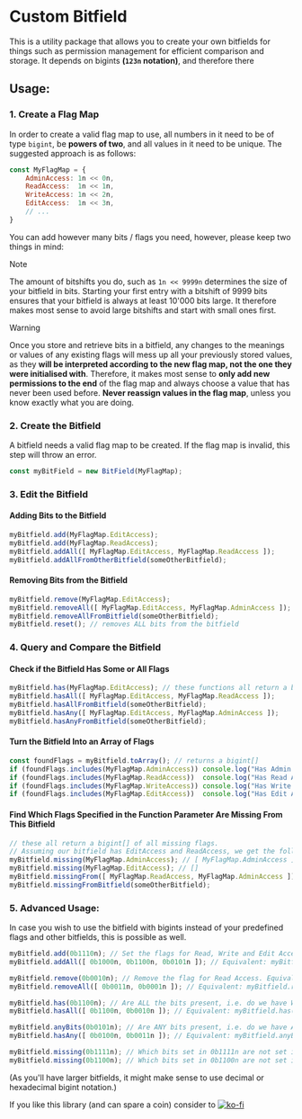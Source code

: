 # Custom Bitfield

This is a utility package that allows you to create your own bitfields for things such as permission management for efficient comparison and storage.
It depends on bigints **(`123n` notation)**, and therefore there 

## Usage:
### 1. Create a Flag Map
In order to create a valid flag map to use, all numbers in it need to be of type `bigint`, be **powers of two**, and all values in it need to be unique. The suggested approach is as follows:
```js
const MyFlagMap = {
	AdminAccess: 1n << 0n,
	ReadAccess:  1n << 1n,
	WriteAccess: 1n << 2n,
	EditAccess:  1n << 3n,
	// ...
}
```
You can add however many bits / flags you need, however, please keep two things in mind:
> [!NOTE]
> The amount of bitshifts you do, such as `1n << 9999n` determines the size of your bitfield in bits. Starting your first entry with a bitshift of 9999 bits ensures that your bitfield is always at least 10'000 bits large. It therefore makes most sense to avoid large bitshifts and start with small ones first.

> [!WARNING]
> Once you store and retrieve bits in a bitfield, any changes to the meanings or values of any existing flags will mess up all your previously stored values, as they **will be interpreted according to the new flag map, not the one they were initialised with**. Therefore, it makes most sense to **only add new permissions to the end** of the flag map and always choose a value that has never been used before.
> **Never reassign values in the flag map**, unless you know exactly what you are doing.

### 2. Create the Bitfield
A bitfield needs a valid flag map to be created. If the flag map is invalid, this step will throw an error.
```js
const myBitField = new BitField(MyFlagMap);
```

### 3. Edit the Bitfield
#### Adding Bits to the Bitfield
```js
myBitfield.add(MyFlagMap.EditAccess);
myBitfield.add(MyFlagMap.ReadAccess);
myBitfield.addAll([ MyFlagMap.EditAccess, MyFlagMap.ReadAccess ]);
myBitfield.addAllFromOtherBitfield(someOtherBitfield);
```

#### Removing Bits from the Bitfield
```js
myBitfield.remove(MyFlagMap.EditAccess);
myBitfield.removeAll([ MyFlagMap.EditAccess, MyFlagMap.AdminAccess ]);
myBitfield.removeAllFromBitfield(someOtherBitfield);
myBitfield.reset(); // removes ALL bits from the bitfield
```

### 4. Query and Compare the Bitfield
#### Check if the Bitfield Has Some or All Flags
```js
myBitfield.has(MyFlagMap.EditAccess); // these functions all return a boolean
myBitfield.hasAll([ MyFlagMap.EditAccess, MyFlagMap.ReadAccess ]);
myBitfield.hasAllFromBitfield(someOtherBitfield);
myBitfield.hasAny([ MyFlagMap.EditAccess, MyFlagMap.AdminAccess ]);
myBitfield.hasAnyFromBitfield(someOtherBitfield);
```
#### Turn the Bitfield Into an Array of Flags
```js
const foundFlags = myBitfield.toArray(); // returns a bigint[]
if (foundFlags.includes(MyFlagMap.AdminAccess)) console.log("Has Admin Access.");
if (foundFlags.includes(MyFlagMap.ReadAccess))  console.log("Has Read Access.");
if (foundFlags.includes(MyFlagMap.WriteAccess)) console.log("Has Write Access.");
if (foundFlags.includes(MyFlagMap.EditAccess))  console.log("Has Edit Access.");
```
#### Find Which Flags Specified in the Function Parameter Are Missing From This Bitfield
```js
// these all return a bigint[] of all missing flags.
// Assuming our bitfield has EditAccess and ReadAccess, we get the following results:
myBitfield.missing(MyFlagMap.AdminAccess); // [ MyFlagMap.AdminAccess ]
myBitfield.missing(MyFlagMap.EditAccess); // []
myBitfield.missingFrom([ MyFlagMap.ReadAccess, MyFlagMap.AdminAccess ]); // [ MyFlagMap.AdminAccess ]
myBitfield.missingFromBitfield(someOtherBitfield);
```

### 5. Advanced Usage:
In case you wish to use the bitfield with bigints instead of your predefined flags and other bitfields, this is possible as well.
```js
myBitfield.add(0b1110n); // Set the flags for Read, Write and Edit Access. Equivalent: myBitfield.add(14n)
myBitfield.addAll([ 0b1000n, 0b1100n, 0b0101n ]); // Equivalent: myBitfield.add(0b1101) or myBitfield.add(13n)

myBitfield.remove(0b0010n); // Remove the flag for Read Access. Equivalent: myBitfield.remove(2n)
myBitfield.removeAll([ 0b0011n, 0b0001n ]); // Equivalent: myBitfield.remove(0b0011) or myBitfield.remove(3n)

myBitfield.has(0b1100n); // Are ALL the bits present, i.e. do we have Write AND Edit access?
myBitfield.hasAll([ 0b1100n, 0b0010n ]); // Equivalent: myBitfield.has(0b1110n)

myBitfield.anyBits(0b0101n); // Are ANY bits present, i.e. do we have Admin OR Write access?
myBitfield.hasAny([ 0b0100n, 0b0011n ]); // Equivalent: myBitfield.anyBits(0b0111n)

myBitfield.missing(0b1111n); // Which bits set in 0b1111n are not set in the bitfield?
myBitfield.missing(0b1100n); // Which bits set in 0b1100n are not set in the bitfield?
```
(As you'll have larger bitfields, it might make sense to use decimal or hexadecimal bigint notation.)

If you like this library (and can spare a coin) consider to [![ko-fi](https://ko-fi.com/img/githubbutton_sm.svg)](https://ko-fi.com/B0B0MH76V)